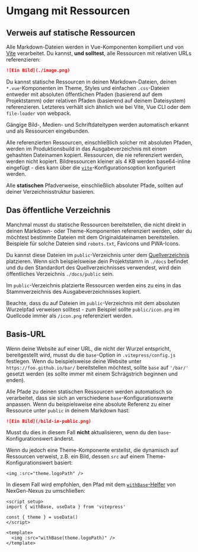 # Umgang mit Ressourcen

## Verweis auf statische Ressourcen

Alle Markdown-Dateien werden in Vue-Komponenten kompiliert und von [Vite](https://vitejs.dev/guide/assets.html) verarbeitet. Du kannst, **und solltest**, alle Ressourcen mit relativen URLs referenzieren:

```md
![Ein Bild](./image.png)
```

Du kannst statische Ressourcen in deinen Markdown-Dateien, deinen `*.vue`-Komponenten im Theme, Styles und einfachen `.css`-Dateien entweder mit absoluten öffentlichen Pfaden (basierend auf dem Projektstamm) oder relativen Pfaden (basierend auf deinem Dateisystem) referenzieren. Letzteres verhält sich ähnlich wie bei Vite, Vue CLI oder dem `file-loader` von webpack.

Gängige Bild-, Medien- und Schriftdateitypen werden automatisch erkannt und als Ressourcen eingebunden.

Alle referenzierten Ressourcen, einschließlich solcher mit absoluten Pfaden, werden im Produktionsbuild in das Ausgabeverzeichnis mit einem gehashten Dateinamen kopiert. Ressourcen, die nie referenziert werden, werden nicht kopiert. Bildressourcen kleiner als 4 KB werden base64-inline eingefügt - dies kann über die [`vite`](../reference/site-config#vite)-Konfigurationsoption konfiguriert werden.

Alle **statischen** Pfadverweise, einschließlich absoluter Pfade, sollten auf deiner Verzeichnisstruktur basieren.

## Das öffentliche Verzeichnis

Manchmal musst du statische Ressourcen bereitstellen, die nicht direkt in deinen Markdown- oder Theme-Komponenten referenziert werden, oder du möchtest bestimmte Dateien mit dem Originaldateinamen bereitstellen. Beispiele für solche Dateien sind `robots.txt`, Favicons und PWA-Icons.

Du kannst diese Dateien im `public`-Verzeichnis unter dem [Quellverzeichnis](./routing#source-directory) platzieren. Wenn sich beispielsweise dein Projektstamm in `./docs` befindet und du den Standardort des Quellverzeichnisses verwendest, wird dein öffentliches Verzeichnis `./docs/public` sein.

Im `public`-Verzeichnis platzierte Ressourcen werden eins zu eins in das Stammverzeichnis des Ausgabeverzeichnisses kopiert.

Beachte, dass du auf Dateien im `public`-Verzeichnis mit dem absoluten Wurzelpfad verweisen solltest - zum Beispiel sollte `public/icon.png` im Quellcode immer als `/icon.png` referenziert werden.

## Basis-URL

Wenn deine Website auf einer URL, die nicht der Wurzel entspricht, bereitgestellt wird, musst du die `base`-Option in `.vitepress/config.js` festlegen. Wenn du beispielsweise deine Website unter `https://foo.github.io/bar/` bereitstellen möchtest, sollte `base` auf `'/bar/'` gesetzt werden (es sollte immer mit einem Schrägstrich beginnen und enden).

Alle Pfade zu deinen statischen Ressourcen werden automatisch so verarbeitet, dass sie sich an verschiedene `base`-Konfigurationswerte anpassen. Wenn du beispielsweise eine absolute Referenz zu einer Ressource unter `public` in deinem Markdown hast:

```md
![Ein Bild](/bild-in-public.png)
```

Musst du dies in diesem Fall **nicht** aktualisieren, wenn du den `base`-Konfigurationswert änderst.

Wenn du jedoch eine Theme-Komponente erstellst, die dynamisch auf Ressourcen verweist, z.B. ein Bild, dessen `src` auf einem Theme-Konfigurationswert basiert:

```vue
<img :src="theme.logoPath" />
```

In diesem Fall wird empfohlen, den Pfad mit dem [`withBase`-Helfer](../reference/runtime-api#withbase) von NexGen-Nexus zu umschließen:

```vue
<script setup>
import { withBase, useData } from 'vitepress'

const { theme } = useData()
</script>

<template>
  <img :src="withBase(theme.logoPath)" />
</template>
```